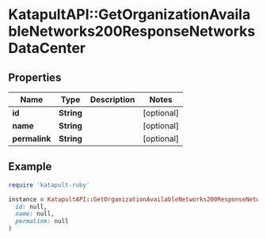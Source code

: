 # KatapultAPI::GetOrganizationAvailableNetworks200ResponseNetworksDataCenter

## Properties

| Name | Type | Description | Notes |
| ---- | ---- | ----------- | ----- |
| **id** | **String** |  | [optional] |
| **name** | **String** |  | [optional] |
| **permalink** | **String** |  | [optional] |

## Example

```ruby
require 'katapult-ruby'

instance = KatapultAPI::GetOrganizationAvailableNetworks200ResponseNetworksDataCenter.new(
  id: null,
  name: null,
  permalink: null
)
```


